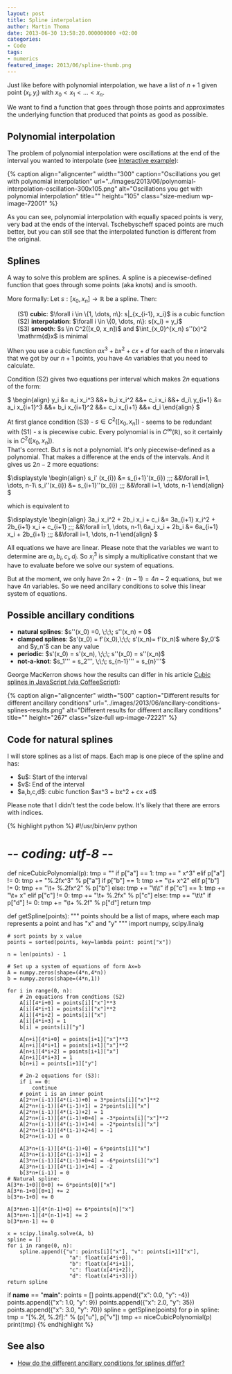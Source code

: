 ```yaml
---
layout: post
title: Spline interpolation
author: Martin Thoma
date: 2013-06-30 13:58:20.000000000 +02:00
categories:
- Code
tags:
- numerics
featured_image: 2013/06/spline-thumb.png
---
```

Just like before with polynomial interpolation, we have a list of $n+1$ given point $(x_i, y_i)$ with $x_0 < x_1 < \dots < x_n$. 

We want to find a function that goes through those points and approximates the underlying function that produced that points as good as possible.

<h2>Polynomial interpolation</h2>
The problem of polynomial interpolation were oscillations at the end of the interval you wanted to interpolate (see <a href="http://martin-thoma.com/html5/polynom-interpolation.htm?function=1%2F(25*x*x%2B1)&evaluationSteps=0.01&X_MIN=-1.5&X_MAX=1.5&Y_MAX=1.2&Y_MIN=-1.2&X_TICKS_STEPS=0.2&Y_TICKS_STEPS=0.2&X_FROM=-1&X_TO=1&N_EVALUATION_POINTS=10&points=%5B%5D&tschebyscheffSwitch=true&equallySwitch=true">interactive example</a>):

{% caption align="aligncenter" width="300" caption="Oscillations you get with polynomial interpolation" url="../images/2013/06/polynomial-interpolation-oscillation-300x105.png" alt="Oscillations you get with polynomial interpolation" title="" height="105" class="size-medium wp-image-72001" %}

As you can see, polynomial interpolation with equally spaced points is very, very bad at the ends of the interval. Tschebyscheff spaced points are much better, but you can still see that the interpolated function is different from the original.

<h2>Splines</h2>
A way to solve this problem are splines. A spline is a piecewise-defined function that goes through some points (aka knots) and is smooth. 

More formally: Let $s: [x_0,x_n] \rightarrow \mathbb{R}$ be a spline. Then:
<ol style="list-style-type: none;">
  <li>(S1) <strong>cubic</strong>: $\forall i \in \{1, \dots, n\}: s|_{x_{i-1}, x_i}$ is a cubic function</li>
  <li>(S2) <strong>interpolation</strong>: $\forall i \in \{0, \dots, n\}: s(x_i) = y_i$</li>
  <li>(S3) <strong>smooth</strong>: $s \in C^2([x_0, x_n])$ and $\int_{x_0}^{x_n} s''(x)^2 \mathrm{d}x$ is minimal</li> 
</ol>

When you use a cubic function $a x^3 + b x^2 + cx + d$ for each of the $n$ intervals that we got by our $n+1$ points, you have $4n$ variables that you need to calculate.

Condition (S2) gives two equations per interval which makes $2n$ equations of the form:

$
\begin{align}
y_i     &= a_i x_i^3     &&+ b_i x_i^2     &&+ c_i x_i     &&+ d_i\\
y_{i+1} &= a_i x_{i+1}^3 &&+ b_i x_{i+1}^2 &&+ c_i x_{i+1} &&+ d_i
\end{align}
$

At first glance condition (S3) - $s \in C^2([x_0, x_n])$ - seems to be redundant with (S1) - $s$ is piecewise cubic. Every polynomial is in $C^\infty(\mathbb{R})$, so it certainly is in $C^2([x_0, x_n])$.<br/>
That's correct. But $s$ is not a polynomial. It's only piecewise-defined as a polynomial. That makes a difference at the ends of the intervals. And it gives us $2n-2$ more equations:

$\displaystyle
\begin{align}
s_i' (x_{i}) &= s_{i+1}'(x_{i}) \;\;\;  &&\forall i=1, \dots, n-1\\
s_i''(x_{i}) &= s_{i+1}''(x_{i}) \;\;\; &&\forall i=1, \dots, n-1
\end{align}
$

which is equivalent to

$\displaystyle
\begin{align}
3a_i x_i^2 + 2b_i x_i + c_i &= 3a_{i+1} x_i^2 + 2b_{i+1} x_i + c_{i+1} \;\;\; &&\forall i=1, \dots, n-1\\
6a_i x_i + 2b_i &= 6a_{i+1} x_i + 2b_{i+1} \;\;\; &&\forall i=1, \dots, n-1
\end{align}
$

All equations we have are linear. Please note that the variables we want to determine are $a_i, b_i, c_i, d_i$. So $x_i^3$ is simply a multiplicative constant that we have to evaluate before we solve our system of equations.

But at the moment, we only have $2n+2\cdot(n-1) = 4n -2$ equations, but we have $4n$ variables. So we need ancillary conditions to solve this linear system of equations.

<h2>Possible ancillary conditions</h2>
<ul>
  <li><strong>natural splines</strong>: $s''(x_0) =0, \;\;\; s''(x_n) = 0$</li>
  <li><strong>clamped splines</strong>: $s'(x_0) = f'(x_0),\;\;\; s'(x_n)= f'(x_n)$ where $y_0'$ and $y_n'$ can be any value</li>
  <li><strong>periodic</strong>: $s'(x_0) = s'(x_n), \;\;\; s''(x_0) = s''(x_n)$</li>
  <li><strong>not-a-knot</strong>: $s_1''' = s_2''', \;\;\; s_{n-1}''' = s_{n}'''$</li>
</ul>

George MacKerron shows how the results can differ in his article <a href="http://blog.mackerron.com/2011/01/01/javascript-cubic-splines/">Cubic splines in JavaScript (via CoffeeScript)</a>:

{% caption align="aligncenter" width="500" caption="Different results for different ancillary conditions" url="../images/2013/06/ancillary-conditions-splines-results.png" alt="Different results for different ancillary conditions" title="" height="267" class="size-full wp-image-72221" %}

<h2>Code for natural splines</h2>
I will store splines as a list of maps. Each map is one piece of the spline and has:
<ul>
  <li>$u$: Start of the interval</li>
  <li>$v$: End of the interval</li>
  <li>$a,b,c,d$: cubic function $ax^3 + bx^2 + cx +d$</li>
</ul>

Please note that I didn't test the code below. It's likely that there are errors with indices.

{% highlight python %}
#!/usr/bin/env python
# -*- coding: utf-8 -*-

def niceCubicPolynomial(p):
    tmp = ""
    if p["a"] == 1:
        tmp += " x^3"
    elif p["a"] != 0:
        tmp += "%.2fx^3" % p["a"]
    if p["b"] == 1:
        tmp += "\t+ x^2"
    elif p["b"] != 0:
        tmp += "\t+ %.2fx^2" % p["b"]
    else:
        tmp += "\t\t"
    if p["c"] == 1:
        tmp += "\t+ x"
    elif p["c"] != 0:
        tmp += "\t+ %.2fx" % p["c"]
    else:
        tmp += "\t\t"
    if p["d"] != 0:
        tmp += "\t+ %.2f" % p["d"]
    return tmp

def getSpline(points):
    """ points should be a list of maps, 
        where each map represents a point and has "x" and "y" """
    import numpy, scipy.linalg

    # sort points by x value
    points = sorted(points, key=lambda point: point["x"])

    n = len(points) - 1

    # Set up a system of equations of form Ax=b
    A = numpy.zeros(shape=(4*n,4*n))
    b = numpy.zeros(shape=(4*n,1))

    for i in range(0, n):
        # 2n equations from condtions (S2)
        A[i][4*i+0] = points[i]["x"]**3
        A[i][4*i+1] = points[i]["x"]**2
        A[i][4*i+2] = points[i]["x"]
        A[i][4*i+3] = 1
        b[i] = points[i]["y"]

        A[n+i][4*i+0] = points[i+1]["x"]**3
        A[n+i][4*i+1] = points[i+1]["x"]**2
        A[n+i][4*i+2] = points[i+1]["x"]
        A[n+i][4*i+3] = 1
        b[n+i] = points[i+1]["y"]

        # 2n-2 equations for (S3):
        if i == 0:
            continue
        # point i is an inner point
        A[2*n+(i-1)][4*(i-1)+0] = 3*points[i]["x"]**2
        A[2*n+(i-1)][4*(i-1)+1] = 2*points[i]["x"]
        A[2*n+(i-1)][4*(i-1)+2] = 1
        A[2*n+(i-1)][4*(i-1)+0+4] = -3*points[i]["x"]**2
        A[2*n+(i-1)][4*(i-1)+1+4] = -2*points[i]["x"]
        A[2*n+(i-1)][4*(i-1)+2+4] = -1
        b[2*n+(i-1)] = 0

        A[3*n+(i-1)][4*(i-1)+0] = 6*points[i]["x"]
        A[3*n+(i-1)][4*(i-1)+1] = 2
        A[3*n+(i-1)][4*(i-1)+0+4] = -6*points[i]["x"]
        A[3*n+(i-1)][4*(i-1)+1+4] = -2
        b[3*n+(i-1)] = 0
    # Natural spline:
    A[3*n-1+0][0+0] += 6*points[0]["x"]
    A[3*n-1+0][0+1] += 2
    b[3*n-1+0] += 0

    A[3*n+n-1][4*(n-1)+0] += 6*points[n]["x"]
    A[3*n+n-1][4*(n-1)+1] += 2
    b[3*n+n-1] += 0

    x = scipy.linalg.solve(A, b)
    spline = []
    for i in range(0, n):
        spline.append({"u": points[i]["x"], "v": points[i+1]["x"],
                        "a": float(x[4*i+0]),
                        "b": float(x[4*i+1]),
                        "c": float(x[4*i+2]),
                        "d": float(x[4*i+3])})
    return spline

if __name__ == "__main__":
    points = []
    points.append({"x": 0.0, "y": -4})
    points.append({"x": 1.0, "y": 9})
    points.append({"x": 2.0, "y": 35})
    points.append({"x": 3.0, "y": 70})
    spline = getSpline(points)
    for p in spline:
        tmp = "[%.2f, %.2f]:" % (p["u"], p["v"])
        tmp += niceCubicPolynomial(p)
        print(tmp)
{% endhighlight %}

<h2>See also</h2>
<ul>
  <li><a href="http://math.stackexchange.com/q/430141/6876">How do the different ancillary conditions for splines differ?</a></li>
</ul>

